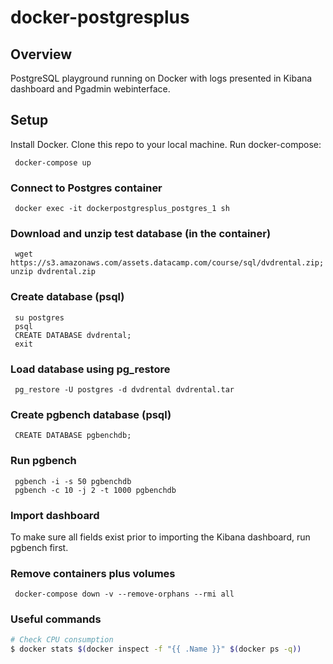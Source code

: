 # docker-postgresplus


## Overview
PostgreSQL playground running on Docker with logs presented in Kibana dashboard and Pgadmin webinterface.

## Setup
Install Docker. Clone this repo to your local machine. Run docker-compose: 

     docker-compose up


### Connect to Postgres container

     docker exec -it dockerpostgresplus_postgres_1 sh

### Download and unzip test database (in the container)

     wget https://s3.amazonaws.com/assets.datacamp.com/course/sql/dvdrental.zip; unzip dvdrental.zip

### Create database (psql)

     su postgres
     psql
     CREATE DATABASE dvdrental;
     exit

### Load database using pg_restore

     pg_restore -U postgres -d dvdrental dvdrental.tar

### Create pgbench database (psql)

     CREATE DATABASE pgbenchdb;

### Run pgbench

     pgbench -i -s 50 pgbenchdb
     pgbench -c 10 -j 2 -t 1000 pgbenchdb

### Import dashboard
To make sure all fields exist prior to importing the Kibana dashboard, run pgbench first.


### Remove containers plus volumes
     docker-compose down -v --remove-orphans --rmi all

### Useful commands
```bash
# Check CPU consumption
$ docker stats $(docker inspect -f "{{ .Name }}" $(docker ps -q))
